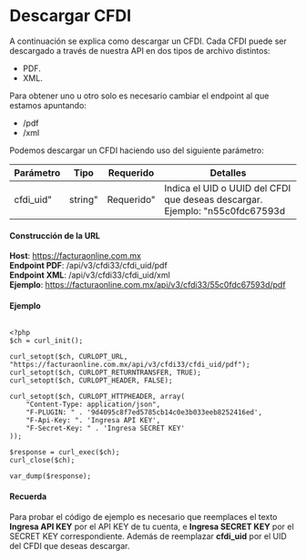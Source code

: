 # Descargar CFDI

A continuación se explica como descargar un CFDI.
Cada CFDI puede ser descargado a través de nuestra API en dos tipos de archivo distintos:
* PDF.
* XML.

Para obtener uno u otro solo es necesario cambiar el endpoint al que estamos apuntando:
* /pdf
* /xml

Podemos descargar un CFDI haciendo uso del siguiente parámetro:

<table>
    <thead>
        <tr>
            <th>Parámetro</th>
            <th>Tipo</th>
            <th>Requerido</th>
            <th>Detalles</th>
        </tr>
    <thead>
    <tbody>
        <tr>
            <td>cfdi_uid"</td>
            <td>string"</td>
            <td>Requerido"</td>
            <td>Indica el UID o UUID del CFDI que deseas descargar.
            Ejemplo: "n55c0fdc67593d</td>
        </tr>        
    </tbody>
</table>


#### Construcción de la URL

**Host**: https://facturaonline.com.mx  
**Endpoint PDF**:  /api/v3/cfdi33/cfdi_uid/pdf  
**Endpoint XML**:  /api/v3/cfdi33/cfdi_uid/xml  
**Ejemplo**:  https://facturaonline.com.mx/api/v3/cfdi33/55c0fdc67593d/pdf  


#### Ejemplo

```

<?php
$ch = curl_init();

curl_setopt($ch, CURLOPT_URL, "https://facturaonline.com.mx/api/v3/cfdi33/cfdi_uid/pdf");
curl_setopt($ch, CURLOPT_RETURNTRANSFER, TRUE);
curl_setopt($ch, CURLOPT_HEADER, FALSE);

curl_setopt($ch, CURLOPT_HTTPHEADER, array(
    "Content-Type: application/json",
    "F-PLUGIN: " . '9d4095c8f7ed5785cb14c0e3b033eeb8252416ed',
    "F-Api-Key: ". 'Ingresa API KEY',
    "F-Secret-Key: " . 'Ingresa SECRET KEY'
));

$response = curl_exec($ch);
curl_close($ch);

var_dump($response);

```


#### Recuerda

Para probar el código de ejemplo es necesario que reemplaces el texto  **Ingresa API KEY**  por el API KEY de tu cuenta, e **Ingresa SECRET KEY**  por el SECRET KEY correspondiente.
Además de reemplazar **cfdi_uid**  por el UID del CFDI que deseas descargar.

